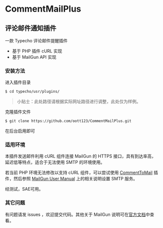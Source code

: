 # CommentMailPlus

## 评论邮件通知插件

一款 Typecho 评论邮件提醒插件

- 基于 PHP 插件 cURL 实现
- 基于 MailGun API 实现

### 安装方法

进入插件目录

```bash
$ cd typecho/usr/plugins/
```

> 小贴士：此处路径请根据实际网址路径进行调整，此处仅为样例。

克隆插件文件

```bash
$ git clone https://github.com/oott123/CommentMailPlus.git
```

在后台启用即可

### 适用环境

本插件发送邮件利用 cURL 组件连接 MailGun 的 HTTPS 接口，具有到达率高，延迟低等特点，适合于无法使用 SMTP 的环境使用。

若当前 PHP 环境无法修改以支持 cURL 组件，可以尝试使用 [CommentToMail](http://docs.typecho.org/plugins/commenttomail) 插件，然后参照 [MailGun User Manual](https://documentation.mailgun.com/en/latest/user_manual.html#introduction) 上的相关说明设置 SMTP 服务。

经测试，SAE可用。

### 其它问题

有问题请发 issues ，欢迎提交代码。其他关于 MailGun 说明可在[官方文档](https://documentation.mailgun.com/en/latest/)中查看。